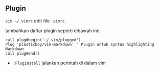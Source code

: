 ## Plugin
`vim ~/.vimrc` edit file `.vimrc`. 

tambahkan daftar plugin seperti dibawah ini:

```
call plug#begin('~/.vim/plugged')
Plug 'plasticboy/vim-markdown' " Plugin untuk syntax highlighting Markdown
call plug#end()
```

- `:PlugInstall` jalankan perintah di dalam vim
